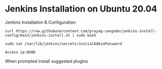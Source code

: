 # Jenkins Installation on Ubuntu 20.04
Jenkins Installation &amp; Configuration

`curl https://raw.githubusercontent.com/prayag-sangode/jenkins-install-config/main/jenkins-install.sh | sudo bash`

`sudo cat /var/lib/jenkins/secrets/initialAdminPassword`

`Access ip:8080`

When prompted install suggested plugins
